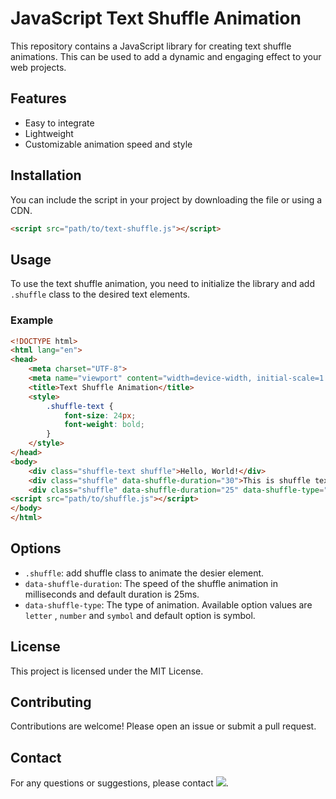 # JavaScript Text Shuffle Animation

This repository contains a JavaScript library for creating text shuffle animations. This can be used to add a dynamic and engaging effect to your web projects.

## Features

- Easy to integrate
- Lightweight
- Customizable animation speed and style

## Installation

You can include the script in your project by downloading the file or using a CDN.

```html
<script src="path/to/text-shuffle.js"></script>
```

## Usage

To use the text shuffle animation, you need to initialize the library and add `.shuffle` class to the desired text elements.

### Example

```html
<!DOCTYPE html>
<html lang="en">
<head>
    <meta charset="UTF-8">
    <meta name="viewport" content="width=device-width, initial-scale=1.0">
    <title>Text Shuffle Animation</title>
    <style>
        .shuffle-text {
            font-size: 24px;
            font-weight: bold;
        }
    </style>
</head>
<body>
    <div class="shuffle-text shuffle">Hello, World!</div>
    <div class="shuffle" data-shuffle-duration="30">This is shuffle text animation</div>
    <div class="shuffle" data-shuffle-duration="25" data-shuffle-type="symbol">Enjoy!</div>
<script src="path/to/shuffle.js"></script>
</body>
</html>
```

## Options

- `.shuffle`: add shuffle class to animate the desier element.
- `data-shuffle-duration`: The speed of the shuffle animation in milliseconds and default duration is 25ms.
- `data-shuffle-type`: The type of animation. Available option values are `letter` , `number` and `symbol` and default option is symbol.

## License

This project is licensed under the MIT License.

## Contributing

Contributions are welcome! Please open an issue or submit a pull request.

## Contact

For any questions or suggestions, please contact  <img src="https://tools.inihub.com/text_to_image.php?type=email&username=sajjad.hira12&provider=gmail" />.
